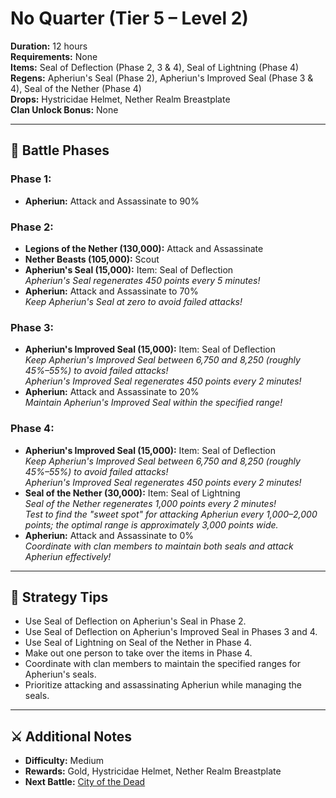# No Quarter (Tier 5 – Level 2)

**Duration:** 12 hours  
**Requirements:** None  
**Items:** Seal of Deflection (Phase 2, 3 & 4), Seal of Lightning (Phase 4)  
**Regens:** Apheriun's Seal (Phase 2), Apheriun's Improved Seal (Phase 3 & 4), Seal of the Nether (Phase 4)  
**Drops:** Hystricidae Helmet, Nether Realm Breastplate  
**Clan Unlock Bonus:** None

---

## 🧪 Battle Phases

### Phase 1:
- **Apheriun:** Attack and Assassinate to 90%

### Phase 2:
- **Legions of the Nether (130,000):** Attack and Assassinate  
- **Nether Beasts (105,000):** Scout
- **Apheriun's Seal (15,000):** Item: Seal of Deflection  
  *Apheriun's Seal regenerates 450 points every 5 minutes!*  
- **Apheriun:** Attack and Assassinate to 70%  
  *Keep Apheriun's Seal at zero to avoid failed attacks!*

### Phase 3:
- **Apheriun's Improved Seal (15,000):** Item: Seal of Deflection  
  *Keep Apheriun's Improved Seal between 6,750 and 8,250 (roughly 45%–55%) to avoid failed attacks!*  
  *Apheriun's Improved Seal regenerates 450 points every 2 minutes!*  
- **Apheriun:** Attack and Assassinate to 20%  
  *Maintain Apheriun's Improved Seal within the specified range!*

### Phase 4:
- **Apheriun's Improved Seal (15,000):** Item: Seal of Deflection  
  *Keep Apheriun's Improved Seal between 6,750 and 8,250 (roughly 45%–55%) to avoid failed attacks!*  
  *Apheriun's Improved Seal regenerates 450 points every 2 minutes!*  
- **Seal of the Nether (30,000):** Item: Seal of Lightning  
  *Seal of the Nether regenerates 1,000 points every 2 minutes!*  
  *Test to find the "sweet spot" for attacking Apheriun every 1,000–2,000 points; the optimal range is approximately 3,000 points wide.*  
- **Apheriun:** Attack and Assassinate to 0%  
  *Coordinate with clan members to maintain both seals and attack Apheriun effectively!*

---

## 🧭 Strategy Tips

- Use Seal of Deflection on Apheriun's Seal in Phase 2.  
- Use Seal of Deflection on Apheriun's Improved Seal in Phases 3 and 4.  
- Use Seal of Lightning on Seal of the Nether in Phase 4.
- Make out one person to take over the items in Phase 4.
- Coordinate with clan members to maintain the specified ranges for Apheriun's seals.  
- Prioritize attacking and assassinating Apheriun while managing the seals.

---

## ⚔️ Additional Notes

- **Difficulty:** Medium  
- **Rewards:** Gold, Hystricidae Helmet, Nether Realm Breastplate  
- **Next Battle:** [City of the Dead](city-of-the-dead.md)
